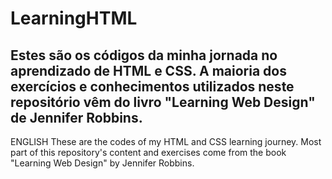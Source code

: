 # LearningHTML

Estes são os códigos da minha jornada no aprendizado de HTML e CSS. A maioria dos exercícios e conhecimentos utilizados neste repositório vêm do livro "Learning Web Design" de Jennifer Robbins.
----------------------------------------------------------------------------------------------
ENGLISH
These are the codes of my HTML and CSS learning journey. Most part of this repository's content and exercises come from the book "Learning Web Design" by Jennifer Robbins.
